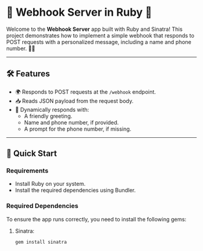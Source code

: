 # 🌟 Webhook Server in Ruby 🌟

Welcome to the **Webhook Server** app built with Ruby and Sinatra! This project demonstrates how to implement a simple webhook that responds to POST requests with a personalized message, including a name and phone number. 🚀✨

---

## 🛠️ Features

- 🌍 Responds to POST requests at the `/webhook` endpoint.
- 📥 Reads JSON payload from the request body.
- 📝 Dynamically responds with:
  - A friendly greeting.
  - Name and phone number, if provided.
  - A prompt for the phone number, if missing.

---

## 🚀 Quick Start

### Requirements

- Install Ruby on your system.
- Install the required dependencies using Bundler.

### Required Dependencies

To ensure the app runs correctly, you need to install the following gems:

1. Sinatra:
   ```bash
   gem install sinatra 
   ```